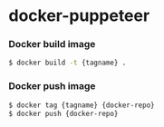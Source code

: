 # docker-puppeteer

### Docker build image
``` bash
$ docker build -t {tagname} .
```

### Docker push image
``` bash
$ docker tag {tagname} {docker-repo}
$ docker push {docker-repo}
```
